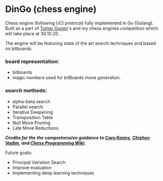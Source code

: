 # DinGo (chess engine)
Chess engine (following UCI protocol) fully implemented in Go (Golang).
Built as a part of [Tomer Gonen](https://github.com/yodatk)'s and my chess engines competition which will take place at 30.10.20 . 

The engine will be featuring state of the art search techniques and based on bitboards.  

### board representation:
* bitboards
* magic numbers used for bitBoards move generation.

### search methods:
* alpha-beta search
* Parallel search
* Iterative Deepening
* Transposition Table
* Null Move Pruning
* Late Move Reductions

***Credits for the the comprehensive guidance to [Caro Kanns](https://www.youtube.com/playlist?list=PLftcy-r3mehgu4gikLTFoI1CXh2bHm3rf), [Chizhov Vadim](https://github.com/ChizhovVadim/CounterGo), and [Chess Programming Wiki](https://www.chessprogramming.org/Main_Page).***

Future goals:
* Principal Variation Search
* Improve evaluation
* Implementing deep learning techniques

